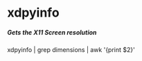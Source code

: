 # xdpyinfo

##### Gets the X11 Screen resolution

   xdpyinfo  | grep dimensions | awk '{print $2}'

